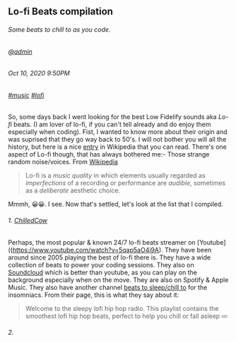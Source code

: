 ## Lo-fi Beats compilation
###### *Some beats to chill to as you code.*
###### [@admin](/whoami)
###### Oct 10, 2020 9:50PM
###### [#music]() [#lofi]()

So, some days back I went looking for the best Low Fidelify sounds aka *Lo-fi* beats. (I am lover of lo-fi, if you can't tell already and do enjoy them especially 
when coding). Fist, I wanted to know more about their origin and was suprised that they go way back to 50's. I will not bother you will all the history, but 
here is a nice [entry](https://en.wikipedia.org/wiki/Lo-fi_music) in Wikipedia that you can read. There's one aspect of Lo-fi though, that has always bothered me:- Those strange
random noise/voices. From [Wikipedia](https://en.wikipedia.org/wiki/Lo-fi_music)

> Lo-fi is a *music quality* in which elements usually regarded as *imperfections* of a recording or performance are *audible*, 
> sometimes as a *deliberate* aesthetic choice. 

Mmmh, 😀😀. I see. Now that's settled, let's look at the list that I compiled.

###### 1. [ChilledCow](https://www.youtube.com/watch?v=5qap5aO4i9A)
Perhaps, the most popular &amp; known 24/7 lo-fi beats streamer on [Youtube]((https://www.youtube.com/watch?v=5qap5aO4i9A). They have been around since 2005 playing the best of lo-fi there is. They have a wide collection of beats to power your coding sessions. They also on [Soundcloud](https://soundcloud.com/chilledcow) which is better than youtube, as you can play on the background especially when on the move. They are also on Spotify &amp; Apple Music.
They also have another channel [beats to sleep/chill to](https://www.youtube.com/watch?v=DWcJFNfaw9c) for the insomniacs. From their page, this is what they say about it:
> Welcome to the sleepy lofi hip hop radio. This playlist contains the smoothest lofi hip hop beats, perfect to help you chill or fall asleep 💤

###### 2. 
